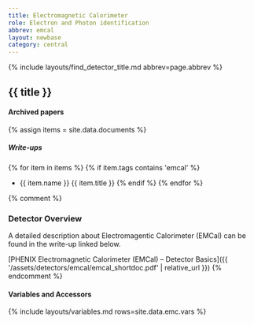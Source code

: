 ```yaml
---
title: Electromagnetic Calorimeter
role: Electron and Photon identification
abbrev: emcal
layout: newbase
category: central
---
```

{% include layouts/find_detector_title.md abbrev=page.abbrev %}
## {{ title }}

#### Archived papers

{% assign items = site.data.documents %}

##### Write-ups

{% for item in items %}
{% if item.tags contains 'emcal' %}
* {{ item.name }} {{ item.title }}
{% endif %}
{% endfor %}


{% comment %}
### Detector Overview
A detailed description about Electromagentic Calorimeter (EMCal) can be found in the write-up linked below.

[PHENIX Electromagnetic Calorimeter (EMCal) – Detector Basics]({{ '/assets/detectors/emcal/emcal_shortdoc.pdf' | relative_url }})
{% endcomment %}

#### Variables and Accessors
{% include layouts/variables.md rows=site.data.emc.vars %}
